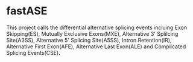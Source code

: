 # fastASE
This project calls the differential alternative splicing events incluing Exon Skipping(ES), Mutually Exclusive Exons(MXE), Alternative 3' Splilcing Site(A3SS), Alternative 5' Splicing Site(A5SS), Intron Retention(IR), Alternative First Exon(AFE), Alternative Last Exon(ALE) and Complicated Splicing Events(CSE). 

